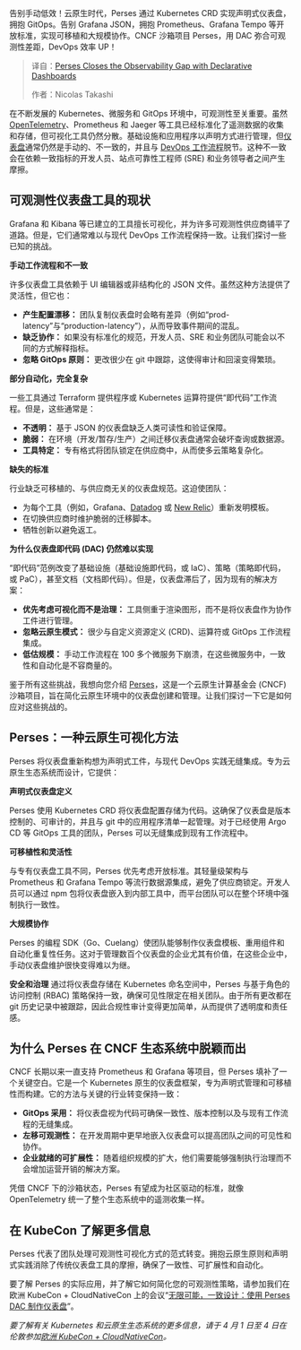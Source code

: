 <!--
title: Perses通过声明式仪表盘弥合可观测性差距
cover: https://cdn.thenewstack.io/media/2025/03/4e879205-perses.png
summary: 告别手动低效！云原生时代，Perses 通过 Kubernetes CRD 实现声明式仪表盘，拥抱 GitOps。告别 Grafana JSON，拥抱 Prometheus、Grafana Tempo 等开放标准，实现可移植和大规模协作。CNCF 沙箱项目 Perses，用 DAC 弥合可观测性差距，DevOps 效率 UP！
-->

告别手动低效！云原生时代，Perses 通过 Kubernetes CRD 实现声明式仪表盘，拥抱 GitOps。告别 Grafana JSON，拥抱 Prometheus、Grafana Tempo 等开放标准，实现可移植和大规模协作。CNCF 沙箱项目 Perses，用 DAC 弥合可观测性差距，DevOps 效率 UP！

> 译自：[Perses Closes the Observability Gap with Declarative Dashboards](https://thenewstack.io/perses-closes-the-observability-gap-with-declarative-dashboards/)
> 
> 作者：Nicolas Takashi

在不断发展的 Kubernetes、微服务和 GitOps 环境中，可观测性至关重要。虽然 [OpenTelemetry](https://thenewstack.io/what-is-opentelemetry-the-ultimate-guide/)、Prometheus 和 Jaeger 等工具已经标准化了遥测数据的收集和存储，但可视化工具仍然分散。基础设施和应用程序以声明方式进行管理，但[仪表盘](https://thenewstack.io/kubernetes/kubernetes-dashboards/)通常仍然是手动的、不一致的，并且与 [DevOps 工作流程](https://thenewstack.io/devops/)脱节。这种不一致会在依赖一致指标的开发人员、站点可靠性工程师 (SRE) 和业务领导者之间产生摩擦。

## 可观测性仪表盘工具的现状

Grafana 和 Kibana 等已建立的工具擅长可视化，并为许多可观测性供应商铺平了道路。但是，它们通常难以与现代 DevOps 工作流程保持一致。让我们探讨一些已知的挑战。

**手动工作流程和不一致**

许多仪表盘工具依赖于 UI 编辑器或非结构化的 JSON 文件。虽然这种方法提供了灵活性，但它也：

*   **产生配置漂移：** 团队复制仪表盘时会略有差异（例如“prod-latency”与“production-latency”），从而导致事件期间的混乱。
*   **缺乏协作：** 如果没有标准化的规范，开发人员、SRE 和业务团队可能会以不同的方式解释指标。
*   **忽略 GitOps 原则：** 更改很少在 git 中跟踪，这使得审计和回滚变得繁琐。

**部分自动化，完全复杂**

一些工具通过 Terraform 提供程序或 Kubernetes 运算符提供“即代码”工作流程。但是，这些通常是：

*   **不透明：** 基于 JSON 的仪表盘缺乏人类可读性和验证保障。
*   **脆弱：** 在环境（开发/暂存/生产）之间迁移仪表盘通常会破坏查询或数据源。
*   **工具特定：** 专有格式将团队锁定在供应商中，从而使多云策略复杂化。

**缺失的标准**

行业缺乏可移植的、与供应商无关的仪表盘规范。这迫使团队：

*   为每个工具（例如，Grafana、[Datadog](https://www.datadoghq.com/?utm_content=inline+mention) 或 [New Relic](http://newrelic.com/?utm_content=inline+mention)）重新发明模板。
*   在切换供应商时维护脆弱的迁移脚本。
*   牺牲创新以避免返工。

**为什么仪表盘即代码 (DAC) 仍然难以实现**

“即代码”范例改变了基础设施（基础设施即代码，或 IaC）、策略（策略即代码，或 PaC），甚至文档（文档即代码）。但是，仪表盘滞后了，因为现有的解决方案：

*   **优先考虑可视化而不是治理：** 工具侧重于渲染图形，而不是将仪表盘作为协作工件进行管理。
*   **忽略云原生模式：** 很少与自定义资源定义 (CRD)、运算符或 GitOps 工作流程集成。
*   **低估规模：** 手动工作流程在 100 多个微服务下崩溃，在这些微服务中，一致性和自动化是不容商量的。

鉴于所有这些挑战，我想向您介绍 [Perses](https://perses.dev/)，这是一个云原生计算基金会 (CNCF) 沙箱项目，旨在简化云原生环境中的仪表盘创建和管理。让我们探讨一下它是如何应对这些挑战的。

## Perses：一种云原生可视化方法

Perses 将仪表盘重新构想为声明式工件，与现代 DevOps 实践无缝集成。专为云原生生态系统而设计，它提供：

**声明式仪表盘定义**

Perses 使用 Kubernetes CRD 将仪表盘配置存储为代码。这确保了仪表盘是版本控制的、可审计的，并且与 git 中的应用程序清单一起管理。对于已经使用 Argo CD 等 GitOps 工具的团队，Perses 可以无缝集成到现有工作流程中。

**可移植性和灵活性**

与专有仪表盘工具不同，Perses 优先考虑开放标准。其轻量级架构与 Prometheus 和 Grafana Tempo 等流行数据源集成，避免了供应商锁定。开发人员可以通过 npm 包将仪表盘嵌入到内部工具中，而平台团队可以在整个环境中强制执行一致性。

**大规模协作**

Perses 的编程 SDK（Go、Cuelang）使团队能够制作仪表盘模板、重用组件和自动化重复性任务。这对于管理数百个仪表盘的企业尤其有价值，在这些企业中，手动仪表盘维护很快变得难以为继。

**安全和治理**
通过将仪表盘存储在 Kubernetes 命名空间中，Perses 与基于角色的访问控制 (RBAC) 策略保持一致，确保可见性限定在相关团队。由于所有更改都在 git 历史记录中被跟踪，因此合规性审计变得更加简单，从而提供了透明度和责任感。

## 为什么 Perses 在 CNCF 生态系统中脱颖而出

CNCF 长期以来一直支持 Prometheus 和 Grafana 等项目，但 Perses 填补了一个关键空白。它是一个 Kubernetes 原生的仪表盘框架，专为声明式管理和可移植性而构建。它的方法与关键的行业转变保持一致：

- **GitOps 采用：** 将仪表盘视为代码可确保一致性、版本控制以及与现有工作流程的无缝集成。
- **左移可观测性：** 在开发周期中更早地嵌入仪表盘可以提高团队之间的可见性和协作。
- **企业就绪的可扩展性：** 随着组织规模的扩大，他们需要能够强制执行治理而不会增加运营开销的解决方案。

凭借 CNCF 下的沙箱状态，Perses 有望成为社区驱动的标准，就像 OpenTelemetry 统一了整个生态系统中的遥测收集一样。

## 在 KubeCon 了解更多信息

Perses 代表了团队处理可观测性可视化方式的范式转变。拥抱云原生原则和声明式实践消除了传统仪表盘工具的摩擦，确保了一致性、可扩展性和自动化。

要了解 Perses 的实际应用，并了解它如何简化您的可观测性策略，请参加我们在欧洲 KubeCon + CloudNativeCon 上的会议“[无限可能，一致设计：使用 Perses DAC 制作仪表盘](https://kccnceu2025.sched.com/event/1txHy/limitless-possibilities-consistent-design-crafting-dashboards-with-perses-dac-nicolas-takashi-coralogix-antoine-thebaud-amadeus?iframe=no&w=100%25&sidebar=yes&bg=no)”。

*要了解有关 Kubernetes 和云原生生态系统的更多信息，请于 4 月 1 日至 4 日在伦敦参加[欧洲 KubeCon + CloudNativeCon](https://events.linuxfoundation.org/kubecon-cloudnativecon-europe/)。*